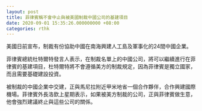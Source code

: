 ```yaml
---
layout: post
title: 菲律賓稱不會中止與被美國制裁中國公司的基建項目
date: 2020-09-01 15:35:26.000000000 +08:00
categories: rthk
---
```


美國日前宣布，制裁有份協助中國在南海興建人工島及軍事化的24間中國企業。

菲律賓總統杜特爾特發言人表示，在制裁名單上的中國公司，將可以繼續進行在菲律賓的基建項目，杜特爾特將不會遵循美方的制裁規定，因為菲律賓是獨立國家，而且需要基礎建設投資。 

被制裁的中國企業中交建，正與馬尼拉附近甲米地省一個合作夥伴，合作興建國際機場。菲律賓外長洛欽上星期表示，如果被美方制裁的公司，正與菲律賓做生意，他會強烈建議終止與這些公司的關係。
